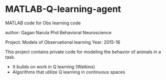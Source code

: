 # MATLAB-Q-learning-agent
MATLAB code for Obs learning code 


author: Gagan Narula Phd Behavioral Neuroscience 

Project: Models of Observational learning 
Year: 2015-16

This project contains private code for modeling the behavior of animals in a task.
- It builds on work in Q learning (Watkins)
- Algorithms that utilize Q learning in continuous spaces 
